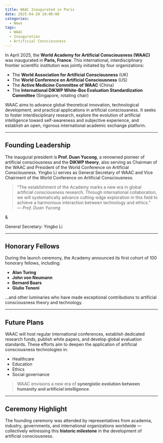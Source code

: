 ```yaml
---
title: WAAC Inaugurated in Paris
date: 2025-04-20 10:00:00
categories:
  - News
tags:
  - WAAC
  - Inauguration
  - Artificial Consciousness
---
```


In April 2025, the **World Academy for Artificial Consciousness (WAAC)** was inaugurated in **Paris, France**. This international, interdisciplinary frontier scientific institution was jointly initiated by four organizations:

- The **World Association for Artificial Consciousness** (UK)
- The **World Conference on Artificial Consciousness** (US)
- The **Active Medicine Committee of WAAC** (China)
- The **International DIKWP White-Box Evaluation Standardization Committee** (Singapore, rotating chair)

WAAC aims to advance global theoretical innovation, technological development, and practical applications in artificial consciousness. It seeks to foster interdisciplinary research, explore the evolution of artificial intelligence toward self-awareness and subjective experience, and establish an open, rigorous international academic exchange platform.

---

## Founding Leadership

The inaugural president is **Prof. Duan Yucong**, a renowned pioneer of artificial consciousness and the **DIKWP theory**, also serving as Chairman of the WAAC and President of the World Conference on Artificial Consciousness. Yingbo Li serves as General Secretary of WAAC and Vice Chairment of the World Conference on Artificial Consciousness. 

> “The establishment of the Academy marks a new era in global artificial consciousness research. Through international collaboration, we will systematically advance cutting-edge exploration in this field to achieve a harmonious interaction between technology and ethics.”  
> — *Prof. Duan Yucong*

&

General Secretary: Yingbo Li

---

## Honorary Fellows

During the launch ceremony, the Academy announced its first cohort of 100 honorary fellows, including:

- **Alan Turing**
- **John von Neumann**
- **Bernard Baars**
- **Giulio Tononi**

...and other luminaries who have made exceptional contributions to artificial consciousness theory and technology.

---

## Future Plans

WAAC will host regular international conferences, establish dedicated research funds, publish white papers, and develop global evaluation standards. These efforts aim to deepen the application of artificial consciousness technologies in:

- Healthcare
- Education
- Ethics
- Social governance

> WAAC envisions a new era of **synergistic evolution between humanity and artificial intelligence**.

---

## Ceremony Highlight

The founding ceremony was attended by representatives from academia, industry, governments, and international organizations worldwide — collectively witnessing this **historic milestone** in the development of artificial consciousness.
